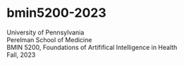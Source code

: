 # bmin5200-2023
University of Pennsylvania  
Perelman School of Medicine  
BMIN 5200, Foundations of Artififical Intelligence in Health  
Fall, 2023
